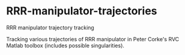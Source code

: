 # RRR-manipulator-trajectories
RRR manipulator trajectory tracking

Tracking various trajectories of RRR manipulator in Peter Corke's RVC Matlab toolbox (includes possible singularities).
